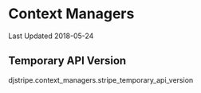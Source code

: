 # Context Managers

Last Updated 2018-05-24

## Temporary API Version

<div class="automethod">

djstripe.context_managers.stripe_temporary_api_version

</div>
